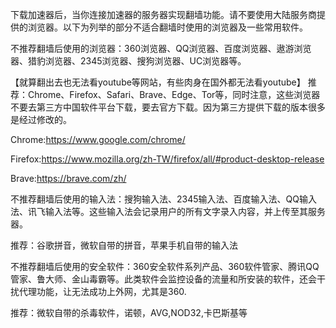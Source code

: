 

下载加速器后，当你连接加速器的服务器实现翻墙功能。请不要使用大陆服务商提供的浏览器。以下为列举的部分不适合翻墙时使用的浏览器及一些常用软件。

不推荐翻墙后使用的浏览器：360浏览器、QQ浏览器、百度浏览器、遨游浏览器、猎豹浏览器、2345浏览器、搜狗浏览器、UC浏览器等。

【就算翻出去也无法看youtube等网站，有些肉身在国外都无法看youtube】
推荐：Chrome、Firefox、Safari、Brave、Edge、Tor等，同时注意，这些浏览器不要去第三方中国软件平台下载，要去官方下载。因为第三方提供下载的版本很多是经过修改的。

Chrome:https://www.google.com/chrome/

Firefox:https://www.mozilla.org/zh-TW/firefox/all/#product-desktop-release

Brave:https://brave.com/zh/

不推荐翻墙后使用的输入法：搜狗输入法、2345输入法、百度输入法、QQ输入法、讯飞输入法等。这些输入法会记录用户的所有文字录入内容，并上传至其服务器。

推荐：谷歌拼音，微软自带的拼音，苹果手机自带的输入法

不推荐翻墙后使用的安全软件：360安全软件系列产品、360软件管家、腾讯QQ管家、鲁大师、金山毒霸等。此类软件会监控设备的流量和所安装的软件，还会干扰代理功能，让无法成功上外网，尤其是360.

推荐：微软自带的杀毒软件，诺顿，AVG,NOD32,卡巴斯基等
